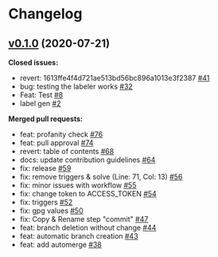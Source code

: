 # Changelog

## [v0.1.0](https://github.com/Videndum/Universal-GitAction-Workflows/tree/v0.1.0) (2020-07-21)

**Closed issues:**

- revert: 1613ffe4f4d721ae513bd56bc896a1013e3f2387 [\#41](https://github.com/Videndum/Universal-GitAction-Workflows/issues/41)
- bug: testing the labeler works [\#32](https://github.com/Videndum/Universal-GitAction-Workflows/issues/32)
- Feat: Test [\#8](https://github.com/Videndum/Universal-GitAction-Workflows/issues/8)
- label gen [\#2](https://github.com/Videndum/Universal-GitAction-Workflows/issues/2)

**Merged pull requests:**

- feat: profanity check [\#76](https://github.com/Videndum/Universal-GitAction-Workflows/pull/76)
- feat: pull approval [\#74](https://github.com/Videndum/Universal-GitAction-Workflows/pull/74)
- revert: table of contents [\#68](https://github.com/Videndum/Universal-GitAction-Workflows/pull/68)
- docs: update contribution guidelines [\#64](https://github.com/Videndum/Universal-GitAction-Workflows/pull/64)
- fix: release [\#59](https://github.com/Videndum/Universal-GitAction-Workflows/pull/59)
- fix: remove triggers & solve \(Line: 71, Col: 13\) [\#56](https://github.com/Videndum/Universal-GitAction-Workflows/pull/56)
- fix: minor issues with workflow [\#55](https://github.com/Videndum/Universal-GitAction-Workflows/pull/55)
- fix: change token to ACCESS\_TOKEN [\#54](https://github.com/Videndum/Universal-GitAction-Workflows/pull/54)
- fix: triggers [\#52](https://github.com/Videndum/Universal-GitAction-Workflows/pull/52)
- fix: gpg values [\#50](https://github.com/Videndum/Universal-GitAction-Workflows/pull/50)
- fix: Copy & Rename step "commit" [\#47](https://github.com/Videndum/Universal-GitAction-Workflows/pull/47)
- feat: branch deletion without change [\#44](https://github.com/Videndum/Universal-GitAction-Workflows/pull/44)
- feat: automatic branch creation [\#43](https://github.com/Videndum/Universal-GitAction-Workflows/pull/43)
- feat: add automerge [\#38](https://github.com/Videndum/Universal-GitAction-Workflows/pull/38)




